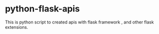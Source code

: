 # python-flask-apis
This is python script to created apis with flask framework , and other flask extensions.
